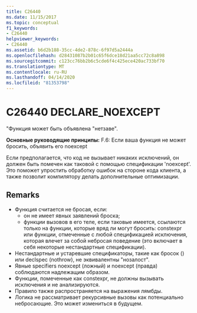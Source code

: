 ```yaml
---
title: C26440
ms.date: 11/15/2017
ms.topic: conceptual
f1_keywords:
- C26440
helpviewer_keywords:
- C26440
ms.assetid: b6d2b188-35cc-4de2-878c-6f97d5a2444a
ms.openlocfilehash: d28431087b2b01c65f6dce18d21aa5cc72c8a898
ms.sourcegitcommit: c123cc76bb2b6c5cde6f4c425ece420ac733bf70
ms.translationtype: MT
ms.contentlocale: ru-RU
ms.lasthandoff: 04/14/2020
ms.locfileid: "81353798"
---
```

# <a name="c26440-declare_noexcept"></a>C26440 DECLARE_NOEXCEPT

"Функция может быть объявлена "нетзаве".

**Основные руководящие принципы:** F.6: Если ваша функция не может бросить, объявить его noexcept

Если предполагается, что код не вызывает никаких исключений, он должен быть помечен как таковой с помощью спецификации 'noexcept'. Это поможет упростить обработку ошибок на стороне кода клиента, а также позволит компилятору делать дополнительные оптимизации.

## <a name="remarks"></a>Remarks

- Функция считается не бросая, если:
  - он не имеет явных заявлений броска;
  - функции вызовов в его теле, если таковые имеется, ссылаются только на функции, которые вряд ли могут бросить: constexpr или функции, отмеченные с любой спецификацией исключения, которая влечет за собой небросая поведение (это включает в себя некоторые нестандартные спецификации).
- Нестандартные и устаревшие спецификаторы, такие как бросок () или declspec (nothrow), не эквивалентны "нозалост".
- Явные specifiers noexcept (ложный) и noexcept (правда) соблюдаются надлежащим образом.
- Функции, помеченные как constexpr, не должны вызывать исключения и не анализируются.
- Правило также распространяется на выражения лямбды.
- Логика не рассматривает рекурсивные вызовы как потенциально небросающие. Это может измениться в будущем.

